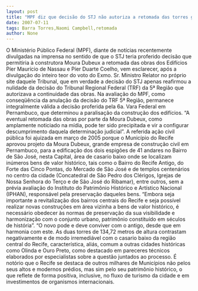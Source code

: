 ```yaml
---
layout: post
title: "MPF diz que decisão do STJ não autoriza a retomada das torres gêmeas "
date: 2007-07-11
tags: Barra Torres,Naomi Campbell,retomada
author: None
---
```

O Minist&eacute;rio P&uacute;blico Federal (MPF), diante de not&iacute;cias recentemente divulgadas na imprensa no sentido de que o STJ teria proferido decis&atilde;o que permitiria &agrave; construtora Moura Dubeux a retomada das obras dos Edif&iacute;cios P&iacute;er Maur&iacute;cio de Nassau e P&iacute;er Duarte Coelho, vem esclarecer, ap&oacute;s a divulga&ccedil;&atilde;o do inteiro teor do voto do Exmo. Sr. Ministro Relator no pr&oacute;prio site daquele Tribunal, que em verdade a decis&atilde;o do STJ apenas reafirmou a nulidade da decis&atilde;o do Tribunal Regional Federal (TRF) da 5&ordf; Regi&atilde;o que autorizava a continuidade das obras.
Na avalia&ccedil;&atilde;o do MPF, como conseq&uuml;&ecirc;ncia da anula&ccedil;&atilde;o da decis&atilde;o do TRF 5&ordf; Regi&atilde;o, permanece integralmente v&aacute;lida a decis&atilde;o proferida pela 6a. Vara Federal em Pernambuco, que determinou a paralisa&ccedil;&atilde;o da constru&ccedil;&atilde;o dos edif&iacute;cios. 
&ldquo;A eventual retomada das obras por parte da Moura Dubeux, como amplamente noticiado na m&iacute;dia, pode ter sido precipitada e vir a configurar descumprimento daquela determina&ccedil;&atilde;o judicial&rdquo;.
A referida a&ccedil;&atilde;o civil p&uacute;blica foi ajuizada em mar&ccedil;o de 2005 porque o Munic&iacute;pio do Recife aprovou projeto da Moura Dubeux, grande empresa de constru&ccedil;&atilde;o civil em Pernambuco, para a edifica&ccedil;&atilde;o dos dois espig&otilde;es de 41 andares no Bairro de S&atilde;o Jos&eacute;, nesta Capital, &aacute;rea de casario baixo onde se localizam in&uacute;meros bens de valor hist&oacute;rico, tais como o Bairro do Recife Antigo, do Forte das Cinco Pontas, do Mercado de S&atilde;o Jos&eacute; e de templos centen&aacute;rios no centro da cidade (Concatedral de S&atilde;o Pedro dos Cl&eacute;rigos, Igrejas de Nossa Senhora do Ter&ccedil;o e de S&atilde;o Jos&eacute; do Ribamar), entre outros, sem a pr&eacute;via avalia&ccedil;&atilde;o do Instituto do Patrim&ocirc;nio Hist&oacute;rico e Art&iacute;stico Nacional (IPHAN), respons&aacute;vel pela preserva&ccedil;&atilde;o daqueles bens.
&ldquo;Embora seja importante a revitaliza&ccedil;&atilde;o dos bairros centrais do Recife e seja poss&iacute;vel realizar novas constru&ccedil;&otilde;es em &aacute;rea vizinha a bens de valor hist&oacute;rico, &eacute; necess&aacute;rio obedecer &agrave;s normas de preserva&ccedil;&atilde;o da sua visibilidade e harmoniza&ccedil;&atilde;o com o conjunto urbano, patrim&ocirc;nio constitu&iacute;do em s&eacute;culos de hist&oacute;ria&rdquo;. 
&ldquo;O novo pode e deve conviver com o antigo, desde que em harmonia com este. As duas torres de 134,72 metros de altura contrastam negativamente e de modo irremedi&aacute;vel com o casario baixo da regi&atilde;o central do Recife, caracter&iacute;stica, ali&aacute;s, comum a outras cidades hist&oacute;ricas como Olinda e Ouro Preto, como destacado em pareceres t&eacute;cnicos elaborados por especialistas sobre a quest&atilde;o juntados ao processo.
&Eacute; not&oacute;rio que o Recife se destaca de outros milhares de Munic&iacute;pios n&atilde;o pelos seus altos e modernos pr&eacute;dios, mas sim pelo seu patrim&ocirc;nio hist&oacute;rico, o que reflete de forma positiva, inclusive, no fluxo de turismo da cidade e em investimentos de organismos internacionais.
 